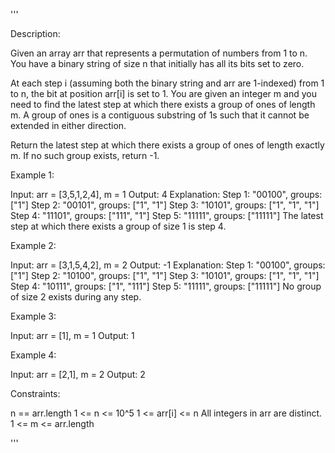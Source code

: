 '''

Description:

Given an array arr that represents a permutation of numbers from 1 to n. You have a binary string of size n that initially has all its bits set to zero.

At each step i (assuming both the binary string and arr are 1-indexed) from 1 to n, the bit at position arr[i] is set to 1. You are given an integer m and you need to find the latest step at which there exists a group of ones of length m. A group of ones is a contiguous substring of 1s such that it cannot be extended in either direction.

Return the latest step at which there exists a group of ones of length exactly m. If no such group exists, return -1.

 

Example 1:

Input: arr = [3,5,1,2,4], m = 1
Output: 4
Explanation:
Step 1: "00100", groups: ["1"]
Step 2: "00101", groups: ["1", "1"]
Step 3: "10101", groups: ["1", "1", "1"]
Step 4: "11101", groups: ["111", "1"]
Step 5: "11111", groups: ["11111"]
The latest step at which there exists a group of size 1 is step 4.



Example 2:

Input: arr = [3,1,5,4,2], m = 2
Output: -1
Explanation:
Step 1: "00100", groups: ["1"]
Step 2: "10100", groups: ["1", "1"]
Step 3: "10101", groups: ["1", "1", "1"]
Step 4: "10111", groups: ["1", "111"]
Step 5: "11111", groups: ["11111"]
No group of size 2 exists during any step.



Example 3:

Input: arr = [1], m = 1
Output: 1



Example 4:

Input: arr = [2,1], m = 2
Output: 2
 

Constraints:

n == arr.length
1 <= n <= 10^5
1 <= arr[i] <= n
All integers in arr are distinct.
1 <= m <= arr.length

'''